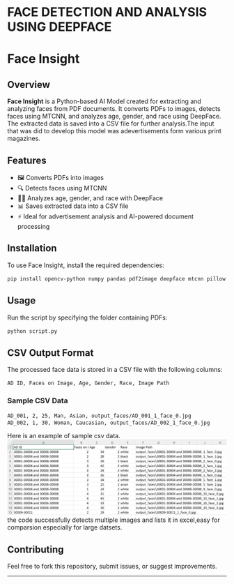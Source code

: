 # FACE DETECTION AND ANALYSIS USING DEEPFACE 
# Face Insight

## Overview
**Face Insight** is a Python-based AI Model created for extracting and analyzing faces from PDF documents. It converts PDFs to images, detects faces using MTCNN, and analyzes age, gender, and race using DeepFace. The extracted data is saved into a CSV file for further analysis.The input that was did to develop this model was adevertisements form various print magazines.
## Features
- 🖼️ Converts PDFs into images
- 🔍 Detects faces using MTCNN
- 🧑‍🤖 Analyzes age, gender, and race with DeepFace
- 📊 Saves extracted data into a CSV file
- ⚡ Ideal for advertisement analysis and AI-powered document processing

## Installation
To use Face Insight, install the required dependencies:
```sh
pip install opencv-python numpy pandas pdf2image deepface mtcnn pillow
```

## Usage
Run the script by specifying the folder containing PDFs:
```sh
python script.py
```

## CSV Output Format
The processed face data is stored in a CSV file with the following columns:
```
AD ID, Faces on Image, Age, Gender, Race, Image Path
```

### Sample CSV Data
```
AD_001, 2, 25, Man, Asian, output_faces/AD_001_1_face_0.jpg
AD_002, 1, 30, Woman, Caucasian, output_faces/AD_002_1_face_0.jpg
```
Here is an example of sample csv data.
![Image Alt](https://github.com/Littajosethottam/FaceAnalysis/blob/main/csv%20file.png?raw=true)
the code successfully detects multiple images and lists it in excel,easy for comparsion especially for large datsets.

## Contributing
Feel free to fork this repository, submit issues, or suggest improvements.



---


 
